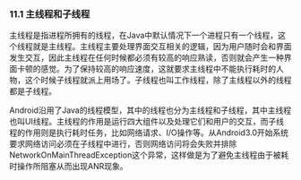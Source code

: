 ### 11.1 主线程和子线程

主线程是指进程所拥有的线程，在Java中默认情况下一个进程只有一个线程，这个线程就是主线程。主线程主要处理界面交互相关的逻辑，因为用户随时会和界面发生交互，因此主线程在任何时候都必须有较高的响应熟读，否则就会产生一种界面卡顿的感觉。为了保持较高的响应速度，这就要求主线程中不能执行耗时的人物，这个时候子线程就派上用场了。子线程也叫工作线程，除了主线程以外的线程都是子线程。

Android沿用了Java的线程模型，其中的线程也分为主线程和子线程，其中主线程也叫UI线程。主线程的作用是运行四大组件以及处理它们和用户的交互，而子线程的作用则是执行耗时任务，比如网络请求、I/O操作等。从Android3.0开始系统要求网络访问必须在子线程中进行，否则网络访问将会失败并排除NetworkOnMainThreadException这个异常，这样做是为了避免主线程由于被耗时操作所阻塞从而出现ANR现象。